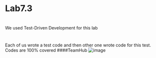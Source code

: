 # Lab7.3
#
We used Test-Driven Development for this lab
#
Each of us wrote a test code and then other one wrote code for this test. Codes are 100% covered
####TeamHub
![image](https://user-images.githubusercontent.com/54356826/76978044-dc1d0680-693e-11ea-946e-0eca196b891b.png)
